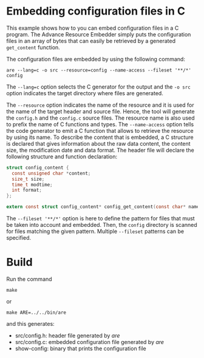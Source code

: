 # Embedding configuration files in C

This example shows how to you can embed configuration files
in a C program.  The Advance Resource Embedder simply puts
the configuration files in an array of bytes that can easily
be retrieved by a generated `get_content` function.

The configuration files are embedded by using the following
command:

```
are --lang=c -o src --resource=config --name-access --fileset '**/*' config
```

The `--lang=c` option selects the C generator for the output and the
`-o src` option indicates the target directory where files are generated.

The `--resource` option indicates the name of the resource and it is
used for the name of the target header and source file.  Hence, the tool will
generate the `config.h` and the `config.c` source files.  The resource
name is also used to prefix the name of C functions and types.  The `--name-access`
option tells the code generator to emit a C function that allows to retrieve
the resource by using its name.  To describe the content that is embedded,
a C structure is declared that gives information about the raw data content,
the content size, the modification date and data format.
The header file will declare the following structure and function declaration:

```C
struct config_content {
  const unsigned char *content;
  size_t size;
  time_t modtime;
  int format;
};

extern const struct config_content* config_get_content(const char* name);
```

The `--fileset '**/*'` option is here to define the pattern for files that
must be taken into account and embedded.  Then, the `config` directory is
scanned for files matching the given pattern.   Multiple `--fileset` patterns
can be specified.


# Build

Run the command

```
make
```

or

```
make ARE=../../bin/are
```

and this generates:

* src/config.h: header file generated by *are*
* src/config.c: embedded configuration file generated by *are*
* show-config: binary that prints the configuration file


